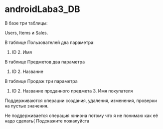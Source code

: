 # androidLaba3_DB

В базе три таблицы:

Users, Items и Sales.

В таблице Пользователей два параметра:
1. ID 		2. Имя

В таблице Предметов два параметра
1. ID 		2. Название

В таблице Продаж три параметра
1. ID 		2. Название проданного предмета 	3. Имя покупателя

Поддерживаются операции создания, удаления, изменения, проверки на пустые значения.

Не поддерживается операция юниона потому что я не понимаю как её надо сделать(
Подскажите пожалуйста
